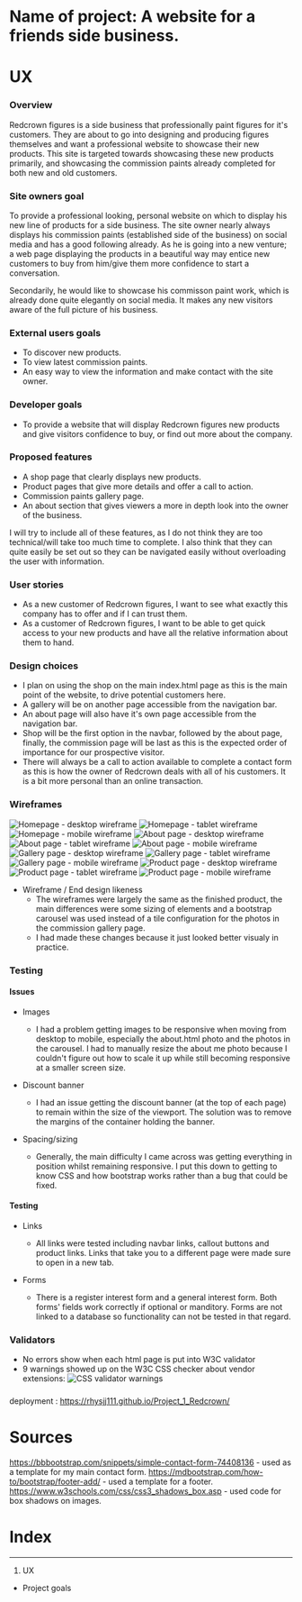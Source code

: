 # Name of project: A website for a friends side business.

# UX

### Overview
Redcrown figures is a side business that professionally paint figures for it's customers. They are about to go into designing and producing figures themselves and want a professional website to showcase their new products. This site is targeted towards showcasing these new products primarily, and showcasing the commission paints already completed for both new and old customers.

### Site owners goal
To provide a professional looking, personal website on which to display his new line of products for a side business.
The site owner nearly always displays his commission paints (established side of the business) on social media and has a good following already. 
As he is going into a new venture; a web page displaying the products in a beautiful way may entice new customers to buy from him/give them more confidence to start a conversation.

Secondarily, he would like to showcase his commisson paint work, which is already done quite elegantly on social media. It makes any new visitors aware of the full picture of his business.

### External users goals
* To discover new products.
* To view latest commission paints.
* An easy way to view the information and make contact with the site owner.

### Developer goals
- To provide a website that will display Redcrown figures new products and give visitors confidence to buy, or find out more about the company.

### Proposed features
- A shop page that clearly displays new products.
- Product pages that give more details and offer a call to action.
- Commission paints gallery page.
- An about section that gives viewers a more in depth look into the owner of the business.

I will try to include all of these features, as I do not think they are too technical/will take too much time to complete. I also think that they can quite easily be set out so they can be navigated easily without overloading the user with information.

### User stories
- As a new customer of Redcrown figures, I want to see what exactly this company has to offer and if I can trust them.
- As a customer of Redcrown figures, I want to be able to get quick access to your new products and have all the relative information about them to hand.

### Design choices
- I plan on using the shop on the main index.html page as this is the main point of the website, to drive potential customers here.
- A gallery will be on another page accessible from the navigation bar.
- An about  page will also have it's own page accessible from the navigation bar. 
- Shop will be the first option in the navbar, followed by the about page, finally, the commission page will be last as this is the expected order of importance for our prospective visitor.
- There will always be a call to action available to complete a contact form as this is how the owner of Redcrown deals with all of his customers. It is a bit more personal than an online transaction.

### Wireframes

![Homepage - desktop wireframe](/assets/images/Wireframes/Homepage-dsk.png)
![Homepage - tablet wireframe](/assets/images/Wireframes/Homepage-tab.png)
![Homepage - mobile wireframe](/assets/images/Wireframes/Homepage-mb.png)
![About page - desktop wireframe](/assets/images/Wireframes/About-dsk.png)
![About page - tablet wireframe](/assets/images/Wireframes/About-tab.png)
![About page - mobile wireframe](/assets/images/Wireframes/About-mb.png)
![Gallery page - desktop wireframe](/assets/images/Wireframes/Gallery-dsk.png)
![Gallery page - tablet wireframe](/assets/images/Wireframes/Gallery-tab.png.png)
![Gallery page - mobile wireframe](/assets/images/Wireframes/Gallery-mb.png)
![Product page - desktop wireframe](/assets/images/Wireframes/Product-dsk.png)
![Product page - tablet wireframe](/assets/images/Wireframes/Product-tab.png)
![Product page - mobile wireframe](/assets/images/Wireframes/Product-mb.png)

- Wireframe / End design likeness
  - The wireframes were largely the same as the finished product, the main differences were some sizing of elements and a bootstrap carousel was used instead of a tile configuration for the photos in the commission gallery page.
  - I had made these changes because it just looked better visualy in practice.

### Testing 

#### Issues
- Images
  - I had a problem getting images to be responsive when moving from desktop to mobile, especially the about.html photo and the photos in the carousel. I had to manually resize the about me photo because I couldn't figure out how to scale it up while still becoming responsive at a smaller screen size.

- Discount banner
  - I had an issue getting the discount banner (at the top of each page) to remain within the size of the viewport. The solution was to remove the margins of the container holding the banner.

- Spacing/sizing
  - Generally, the main difficulty I came across was getting everything in position whilst remaining responsive. I put this down to getting to know CSS and how bootstrap works rather than a bug that could be fixed.

#### Testing

- Links
  - All links were tested including navbar links, callout buttons and product links. Links that take you to a different page were made sure to open in a new tab.

- Forms
  - There is a register interest form and a general interest form. Both forms' fields work correctly if optional or manditory. Forms are not linked to a database so functionality can not be tested in that regard.

### Validators

- No errors show when each html page is put into W3C validator
- 9 warnings showed up on the W3C CSS checker about vendor extensions:
![CSS validator warnings](/assets/images/Readme/CSS_validator.png)










### 








deployment :  https://rhysjj111.github.io/Project_1_Redcrown/

# Sources

https://bbbootstrap.com/snippets/simple-contact-form-74408136 - used as a template for my main contact form.
https://mdbootstrap.com/how-to/bootstrap/footer-add/ - used a template for a footer.
https://www.w3schools.com/css/css3_shadows_box.asp - used code for box shadows on images.

# Index
---
1. UX
  * Project goals
